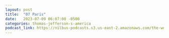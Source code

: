 ```yaml
---
layout: post
title:  "07 Paris"
date:   2023-07-09 06:07:00 -0500
categories: thomas-jefferson-s-america
podcast_link: https://nilbus-podcasts.s3.us-east-2.amazonaws.com/the-well-trained-mind/Thomas%20Jefferson's%20America/07%20Paris.mp3
---
```

